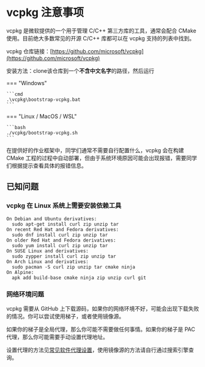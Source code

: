 # vcpkg 注意事项

vcpkg 是微软提供的一个用于管理 C/C++ 第三方库的工具，通常会配合 CMake 使用。目前绝大多数常见的开源 C/C++ 库都可以在 vcpkg 支持的列表中找到。

vcpkg 仓库链接：[https://github.com/microsoft/vcpkg](https://github.com/microsoft/vcpkg)

安装方法：clone该仓库到一个**不含中文名字**的路径，然后运行

=== "Windows"
    
    ```cmd
    .\vcpkg\bootstrap-vcpkg.bat
    ```
    
=== "Linux / MacOS / WSL"
    
    ```bash
    ./vcpkg/bootstrap-vcpkg.sh
    ```

在提供好的作业框架中，同学们通常不需要自行配置什么，vcpkg 会在构建 CMake 工程的过程中自动部署，但由于系统环境原因可能会出现报错，需要同学们根据提示查看具体的报错信息。

## 已知问题

### vcpkg 在 Linux 系统上需要安装依赖工具

```
On Debian and Ubuntu derivatives:
  sudo apt-get install curl zip unzip tar
On recent Red Hat and Fedora derivatives:
  sudo dnf install curl zip unzip tar
On older Red Hat and Fedora derivatives:
  sudo yum install curl zip unzip tar
On SUSE Linux and derivatives:
  sudo zypper install curl zip unzip tar
On Arch Linux and derivatives:
  sudo pacman -S curl zip unzip tar cmake ninja
On Alpine:
  apk add build-base cmake ninja zip unzip curl git
```

### 网络环境问题

vcpkg 需要从 GitHub 上下载源码，如果你的网络环境不好，可能会出现下载失败的情况。你可以尝试使用梯子，或者使用镜像源。

如果你的梯子是全局代理，那么你可能不需要做任何事情。如果你的梯子是 PAC 代理，那么你可能需要手动设置代理地址。

设置代理的方法见[常见软件代理设置](./network/common)，使用镜像源的方法请自行通过搜索引擎查询。
